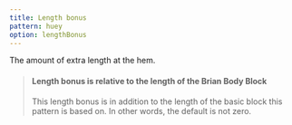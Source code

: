 ```yaml
---
title: Length bonus
pattern: huey
option: lengthBonus
---
```


The amount of extra length at the hem.

> #### Length bonus is relative to the length of the Brian Body Block
> 
> This length bonus is in addition to the length of the basic block this pattern is based on. In other words, the default is not zero.